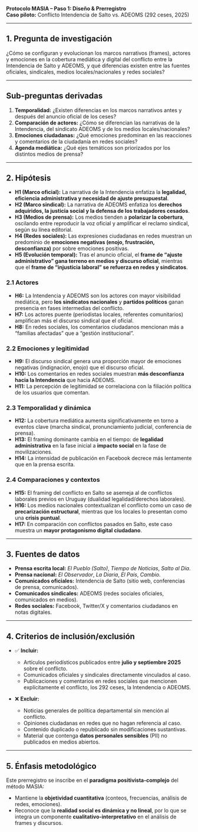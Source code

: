 **Protocolo MASIA – Paso 1: Diseño & Prerregistro**  
**Caso piloto:** Conflicto Intendencia de Salto vs. ADEOMS (292 ceses, 2025)  

---

## 1. Pregunta de investigación
¿Cómo se configuran y evolucionan los marcos narrativos (frames), actores y emociones en la cobertura mediática y digital del conflicto entre la Intendencia de Salto y ADEOMS, y qué diferencias existen entre las fuentes oficiales, sindicales, medios locales/nacionales y redes sociales?  

---

## Sub-preguntas derivadas
1. **Temporalidad:** ¿Existen diferencias en los marcos narrativos antes y después del anuncio oficial de los ceses?  
2. **Comparación de actores:** ¿Cómo se diferencian las narrativas de la Intendencia, del sindicato ADEOMS y de los medios locales/nacionales?  
3. **Emociones ciudadanas:** ¿Qué emociones predominan en las reacciones y comentarios de la ciudadanía en redes sociales?  
4. **Agenda mediática:** ¿Qué ejes temáticos son priorizados por los distintos medios de prensa?

---
## 2. Hipótesis
- **H1 (Marco oficial):** La narrativa de la Intendencia enfatiza la **legalidad, eficiencia administrativa y necesidad de ajuste presupuestal**.  
- **H2 (Marco sindical):** La narrativa de ADEOMS enfatiza los **derechos adquiridos, la justicia social y la defensa de los trabajadores cesados**.  
- **H3 (Medios de prensa):** Los medios tienden a **polarizar la cobertura**, oscilando entre reproducir la voz oficial y amplificar el reclamo sindical, según su línea editorial.  
- **H4 (Redes sociales):** Las expresiones ciudadanas en redes muestran un predominio de **emociones negativas (enojo, frustración, desconfianza)** por sobre emociones positivas.  
- **H5 (Evolución temporal):** Tras el anuncio oficial, el **frame de “ajuste administrativo” gana terreno en medios y discurso oficial**, mientras que el **frame de “injusticia laboral” se refuerza en redes y sindicatos**.

### 2.1 Actores
- **H6:** La Intendencia y ADEOMS son los actores con mayor visibilidad mediática, pero **los sindicatos nacionales** y **partidos políticos** ganan presencia en fases intermedias del conflicto.  
- **H7:** Los actores puente (periodistas locales, referentes comunitarios) amplifican más el discurso sindical que el oficial.  
- **H8:** En redes sociales, los comentarios ciudadanos mencionan más a “familias afectadas” que a “gestión institucional”.  

### 2.2 Emociones y legitimidad
- **H9:** El discurso sindical genera una proporción mayor de emociones negativas (indignación, enojo) que el discurso oficial.  
- **H10:** Los comentarios en redes sociales muestran **más desconfianza hacia la Intendencia** que hacia ADEOMS.  
- **H11:** La percepción de legitimidad se correlaciona con la filiación política de los usuarios que comentan.  

### 2.3 Temporalidad y dinámica
- **H12:** La cobertura mediática aumenta significativamente en torno a eventos clave (marcha sindical, pronunciamiento judicial, conferencia de prensa).  
- **H13:** El framing dominante cambia en el tiempo: de **legalidad administrativa** en la fase inicial a **impacto social** en la fase de movilizaciones.  
- **H14:** La intensidad de publicación en Facebook decrece más lentamente que en la prensa escrita.  

### 2.4 Comparaciones y contextos
- **H15:** El framing del conflicto en Salto se asemeja al de conflictos laborales previos en Uruguay (dualidad legalidad/derechos laborales).  
- **H16:** Los medios nacionales contextualizan el conflicto como un caso de **precarización estructural**, mientras que los locales lo presentan como una **crisis puntual**.  
- **H17:** En comparación con conflictos pasados en Salto, este caso muestra un **mayor protagonismo digital ciudadano**.  

---

## 3. Fuentes de datos

- **Prensa escrita local:** *El Pueblo (Salto)*, *Tiempo de Noticias*, *Salto al Día*.  
- **Prensa nacional:** *El Observador*, *La Diaria*, *El País*, *Cambio*.  
- **Comunicados oficiales:** Intendencia de Salto (sitio web, conferencias de prensa, comunicados).  
- **Comunicados sindicales:** ADEOMS (redes sociales oficiales, comunicados en medios).  
- **Redes sociales:** Facebook, Twitter/X y comentarios ciudadanos en notas digitales.  

---

## 4. Criterios de inclusión/exclusión

- ✅ **Incluir:**  
  - Artículos periodísticos publicados entre **julio y septiembre 2025** sobre el conflicto.  
  - Comunicados oficiales y sindicales directamente vinculados al caso.  
  - Publicaciones y comentarios en redes sociales que mencionen explícitamente el conflicto, los 292 ceses, la Intendencia o ADEOMS.  

- ❌ **Excluir:**  
  - Noticias generales de política departamental sin mención al conflicto.  
  - Opiniones ciudadanas en redes que no hagan referencia al caso.  
  - Contenido duplicado o republicado sin modificaciones sustantivas.  
  - Material que contenga **datos personales sensibles** (PII) no publicados en medios abiertos.  

---

## 5. Énfasis metodológico
Este prerregistro se inscribe en el **paradigma positivista-complejo** del método MASIA:  
- Mantiene la **objetividad cuantitativa** (conteos, frecuencias, análisis de redes, emociones).  
- Reconoce que la **realidad social es dinámica y no lineal**, por lo que se integra un componente **cualitativo-interpretativo** en el análisis de frames y discursos.